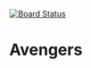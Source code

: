 [![Board Status](https://dev.azure.com/AvengersIndia/7226e370-abe3-4a34-996e-6eb3fe2ecd4e/5b4e93e2-79d2-43db-89e8-ae51149f2e3c/_apis/work/boardbadge/187314e8-b320-4e27-b8d7-c1b769957a18)](https://dev.azure.com/AvengersIndia/7226e370-abe3-4a34-996e-6eb3fe2ecd4e/_boards/board/t/5b4e93e2-79d2-43db-89e8-ae51149f2e3c/Microsoft.RequirementCategory)
# Avengers
